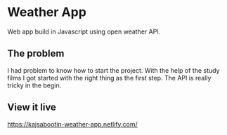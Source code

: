 # Weather App

Web app build in Javascript using open weather API.

## The problem

I had problem to know how to start the project. 
With the help of the study films I got started with the right thing as the first step. The API is really tricky in the begin.

## View it live

https://kajsabootin-weather-app.netlify.com/
